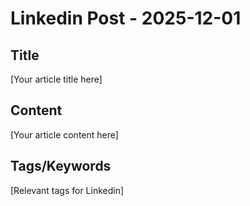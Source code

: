# Linkedin Post - 2025-12-01

## Title
[Your article title here]

## Content
[Your article content here]

## Tags/Keywords
[Relevant tags for Linkedin]
